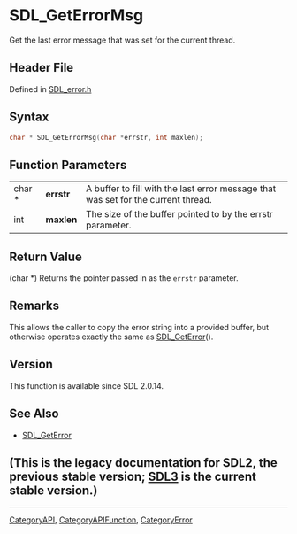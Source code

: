 # SDL_GetErrorMsg

Get the last error message that was set for the current thread.

## Header File

Defined in [SDL_error.h](https://github.com/libsdl-org/SDL/blob/SDL2/include/SDL_error.h)

## Syntax

```c
char * SDL_GetErrorMsg(char *errstr, int maxlen);
```

## Function Parameters

|        |            |                                                                                   |
| ------ | ---------- | --------------------------------------------------------------------------------- |
| char * | **errstr** | A buffer to fill with the last error message that was set for the current thread. |
| int    | **maxlen** | The size of the buffer pointed to by the errstr parameter.                        |

## Return Value

(char *) Returns the pointer passed in as the `errstr` parameter.

## Remarks

This allows the caller to copy the error string into a provided buffer, but
otherwise operates exactly the same as [SDL_GetError](SDL_GetError)().

## Version

This function is available since SDL 2.0.14.

## See Also

- [SDL_GetError](SDL_GetError)


## (This is the legacy documentation for SDL2, the previous stable version; [SDL3](https://wiki.libsdl.org/SDL3/) is the current stable version.)



----
[CategoryAPI](CategoryAPI), [CategoryAPIFunction](CategoryAPIFunction), [CategoryError](CategoryError)

